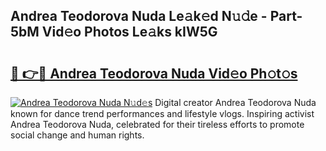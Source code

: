 ## Andrea Teodorova Nuda Le𝚊k𝚎d N𝚞𝚍e - Part-5bM Vid𝚎o Photos Le𝚊ks kIW5G

# <h2><a href="http://fbbygy.evod.top/?m=Andrea+Teodorova+Nuda">🔗 👉🔴 Andrea Teodorova Nuda Vid𝚎o Ph𝚘t𝚘s</a></h2>

[![Andrea Teodorova Nuda N𝚞d𝚎s](https://i.imgur.com/8V9OHl7.gif)](http://fbbygy.evod.top/?m=Andrea+Teodorova+Nuda)
Digital creator Andrea Teodorova Nuda known for dance trend performances and lifestyle vlogs. Inspiring activist Andrea Teodorova Nuda, celebrated for their tireless efforts to promote social change and human rights. 
